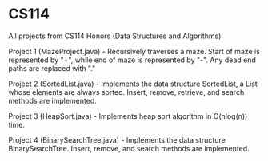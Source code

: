 # CS114
All projects from CS114 Honors (Data Structures and Algorithms).

Project 1 (MazeProject.java) - Recursively traverses a maze. Start of maze is represented by "+", while end of maze is represented by "-". Any dead end paths are replaced with "."

Project 2 (SortedList.java) - Implements the data structure SortedList, a List whose elements are always sorted. Insert, remove, retrieve, and search methods are implemented.

Project 3 (HeapSort.java) - Implements heap sort algorithm in O(nlog(n)) time.

Project 4 (BinarySearchTree.java) - Implements the data structure BinarySearchTree. Insert, remove, and search methods are implemented.
